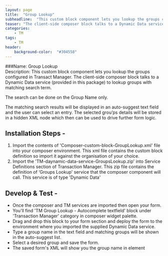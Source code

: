 ```yaml
---
layout: page
title:  "Group Lookup"
subheadline:  "This custom block component lets you lookup the groups configured in Transact Manager"
teaser: "The client-side composer block talks to a Dynamic Data service (provided in this package) to lookup groups with matching search term."
categories:
    - TM
tags:
    - TM
header:
    background-color:  "#304558"
---
```


###Name: Group Lookup  
Description: This custom block component lets you lookup the groups configured in Transact Manager. The client-side composer block talks to a Dynamic Data service (provided in this package) to lookup groups with matching search term.

The search can be done on the Group Name only.

The matching search results will be displayed in an auto-suggest text field and the user can select an entry. The selected grou’ps details will be stored in a hidden XML node which then can be used to drive further form logic.


## Installation Steps - 
1. Import the contents of 'Composer-custom-block-GroupLookup.xml' file into your composer environment. This xml file contains the custom block definition so import it against the organisation of your choice.
2. Import the 'TM-daynamic-data-service-GroupsLookup.zip' into Service Definitions section of Transaction Manager. This zip file contains the definition of ‘Groups Lookup' service that the composer component will call. This service is of type 'Dynamic Data'

## Develop & Test - 
* Once the composer and TM services are imported then open your form.
* You'll find 'TM Group Lookup - Autocomplete textfield' block under 'Transaction Manager' category in composer widget palette.
* Drag and drop this block to your form section and deploy the form to the environment where you imported the supplied Dynamic Data service.
* Type a group name in the text field and matching groups will be shown in the auto-suggest list.
* Select a desired group and save the form.
* The saved form's XML will show you the group name in <SelectedGroup> element